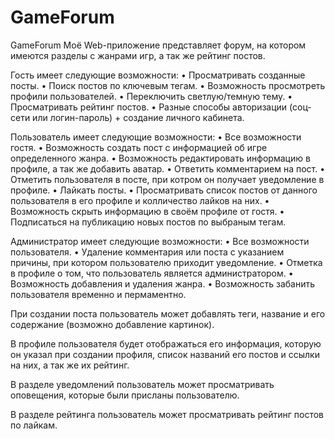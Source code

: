 # GameForum
GameForum
Моё Web-приложение представляет форум, на котором имеются разделы с жанрами игр, а так же рейтинг постов.

Гость имеет следующие возможности:
• Просматривать созданные посты.
• Поиск постов по ключевым тегам.
• Возможность просмотреть профили пользователей.
• Переключить светлую/темную тему.
• Просматривать рейтинг постов.
• Разные способы авторизации (соц-сети или логин-пароль) + создание личного кабинета.

Пользователь имеет следующие возможности:
• Все возможности гостя.
• Возможность создать пост с информацией об игре определенного жанра.
• Возможность редактировать информацию в профиле, а так же добавить аватар.
• Ответить комментарием на пост.
• Отметить пользователя в посте, при котром он получает уведомление в профиле.
• Лайкать посты.
• Просматривать список постов от данного пользователя в его профиле и колличество лайков на них.
• Возможность скрыть информацию в своём профиле от гостя.
• Подписаться на публикацию новых постов по выбраным тегам.

Администратор имеет следующие возможности:
• Все возможности пользователя.
• Удаление комментария или поста с указанием причины, при котором пользователю приходит уведомление.
• Отметка в профиле о том, что пользователь является администратором.
• Возможность добавления и удаления жанра.
• Возможность забанить пользователя временно и пермаментно.

При создании поста пользователь может добавлять теги, название и его содержание (возможно добавление картинок).

В профиле пользователя будет отображаться его информация, которую он указал при создании профиля, список названий его постов и ссылки на них, а так же их рейтинг.

В разделе уведомлений пользователь может просматривать оповещения, которые были присланы пользователю.

В разделе рейтинга пользователь может просматривать рейтинг постов по лайкам.
